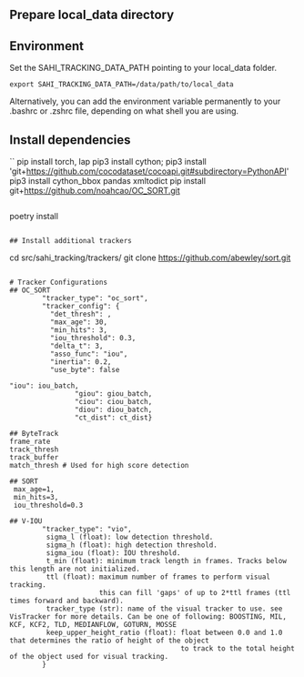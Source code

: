 
## Prepare local_data directory


## Environment
Set the SAHI_TRACKING_DATA_PATH pointing to your local_data folder.

```
export SAHI_TRACKING_DATA_PATH=/data/path/to/local_data
```

Alternatively, you can add the environment variable permanently to your .bashrc or .zshrc file, depending on what shell you are using.

## Install dependencies

``
pip install torch, lap
pip3 install cython; pip3 install 'git+https://github.com/cocodataset/cocoapi.git#subdirectory=PythonAPI'
pip3 install cython_bbox pandas xmltodict
pip install git+https://github.com/noahcao/OC_SORT.git
```

```
poetry install
```

## Install additional trackers
```
cd src/sahi_tracking/trackers/
git clone https://github.com/abewley/sort.git
```

# Tracker Configurations
## OC_SORT
        "tracker_type": "oc_sort",
        "tracker_config": {
          "det_thresh": ,
          "max_age": 30,
          "min_hits": 3,
          "iou_threshold": 0.3,
          "delta_t": 3,
          "asso_func": "iou",
          "inertia": 0.2,
          "use_byte": false

"iou": iou_batch,
                "giou": giou_batch,
                "ciou": ciou_batch,
                "diou": diou_batch,
                "ct_dist": ct_dist}

## ByteTrack
frame_rate
track_thresh
track_buffer
match_thresh # Used for high score detection

## SORT
 max_age=1,
 min_hits=3,
 iou_threshold=0.3

## V-IOU
        "tracker_type": "vio",
         sigma_l (float): low detection threshold.
         sigma_h (float): high detection threshold.
         sigma_iou (float): IOU threshold.
         t_min (float): minimum track length in frames. Tracks below this length are not initialized.
         ttl (float): maximum number of frames to perform visual tracking.
                      this can fill 'gaps' of up to 2*ttl frames (ttl times forward and backward).
         tracker_type (str): name of the visual tracker to use. see VisTracker for more details. Can be one of following: BOOSTING, MIL, KCF, KCF2, TLD, MEDIANFLOW, GOTURN, MOSSE
         keep_upper_height_ratio (float): float between 0.0 and 1.0 that determines the ratio of height of the object
                                          to track to the total height of the object used for visual tracking.
        }
